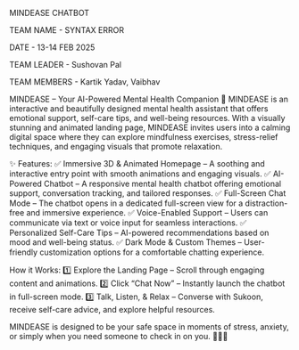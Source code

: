MINDEASE CHATBOT 

TEAM NAME - SYNTAX ERROR

DATE - 13-14 FEB 2025

TEAM LEADER - Sushovan Pal

TEAM MEMBERS - Kartik Yadav, Vaibhav 

MINDEASE – Your AI-Powered Mental Health Companion 💙
MINDEASE is an interactive and beautifully designed mental health assistant that offers emotional support, self-care tips, and well-being resources. With a visually stunning and animated landing page, MINDEASE invites users into a calming digital space where they can explore mindfulness exercises, stress-relief techniques, and engaging visuals that promote relaxation.

✨ Features:
✅ Immersive 3D & Animated Homepage – A soothing and interactive entry point with smooth animations and engaging visuals.
✅ AI-Powered Chatbot – A responsive mental health chatbot offering emotional support, conversation tracking, and tailored responses.
✅ Full-Screen Chat Mode – The chatbot opens in a dedicated full-screen view for a distraction-free and immersive experience.
✅ Voice-Enabled Support – Users can communicate via text or voice input for seamless interactions.
✅ Personalized Self-Care Tips – AI-powered recommendations based on mood and well-being status.
✅ Dark Mode & Custom Themes – User-friendly customization options for a comfortable chatting experience.

How it Works:
1️⃣ Explore the Landing Page – Scroll through engaging content and animations.
2️⃣ Click “Chat Now” – Instantly launch the chatbot in full-screen mode.
3️⃣ Talk, Listen, & Relax – Converse with Sukoon, receive self-care advice, and explore helpful resources.

MINDEASE is designed to be your safe space in moments of stress, anxiety, or simply when you need someone to check in on you. 🌿💬✨

